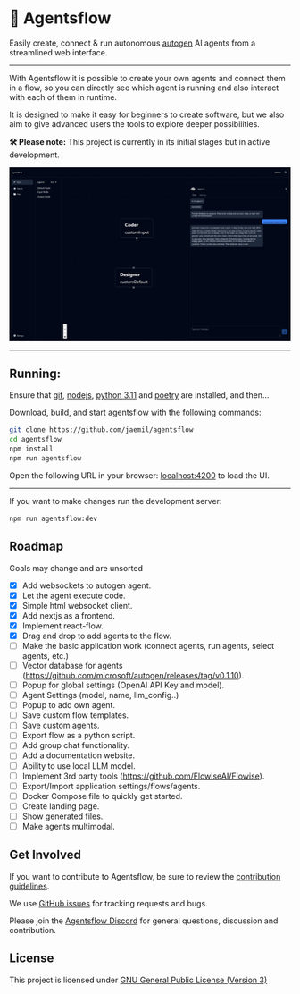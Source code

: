 # 🤖 Agentsflow

Easily create, connect & run autonomous [autogen](https://github.com/microsoft/autogen) AI agents from a streamlined web interface.

---

With Agentsflow it is possible to create your own agents and connect them in a flow, so you can directly see which agent is running and also interact with each of them in runtime.

It is designed to make it easy for beginners to create software, but we also aim to give advanced users the tools to explore deeper possibilities.

**🛠️ Please note:** This project is currently in its initial stages but in active development.

![AgentFlow Design](docs/images/design.png)

---

## Running:

Ensure that [git](https://cli.github.com), [nodejs](https://nodejs.org/de/download), [python 3.11](https://www.python.org/downloads/) and [poetry](https://python-poetry.org/docs/) are installed, and then...

Download, build, and start agentsflow with the following commands:

```bash
git clone https://github.com/jaemil/agentsflow
cd agentsflow
npm install
npm run agentsflow
```

Open the following URL in your browser: [localhost:4200](localhost:4200) to load the UI.

---

If you want to make changes run the development server:

```bash
npm run agentsflow:dev
```

## Roadmap

Goals may change and are unsorted

- [x] Add websockets to autogen agent.
- [x] Let the agent execute code.
- [x] Simple html websocket client.
- [x] Add nextjs as a frontend.
- [x] Implement react-flow.
- [x] Drag and drop to add agents to the flow.
- [ ] Make the basic application work (connect agents, run agents, select agents, etc.)
- [ ] Vector database for agents (https://github.com/microsoft/autogen/releases/tag/v0.1.10).
- [ ] Popup for global settings (OpenAI API Key and model).
- [ ] Agent Settings (model, name, llm_config..)
- [ ] Popup to add own agent.
- [ ] Save custom flow templates.
- [ ] Save custom agents.
- [ ] Export flow as a python script.
- [ ] Add group chat functionality.
- [ ] Add a documentation website.
- [ ] Ability to use local LLM model.
- [ ] Implement 3rd party tools (https://github.com/FlowiseAI/Flowise).
- [ ] Export/Import application settings/flows/agents.
- [ ] Docker Compose file to quickly get started.
- [ ] Create landing page.
- [ ] Show generated files.
- [ ] Make agents multimodal.

## Get Involved

If you want to contribute to Agentsflow, be sure to review
the [contribution guidelines](CONTRIBUTING.md).

We use [GitHub issues](https://github.com/jaemil/agentsflow/issues) for tracking requests and bugs.

Please join the [Agentsflow Discord](https://discord.gg/aug4QvepSz) for general questions, discussion and contribution.

## License

This project is licensed under [GNU General Public License (Version 3)](LICENSE.md)
